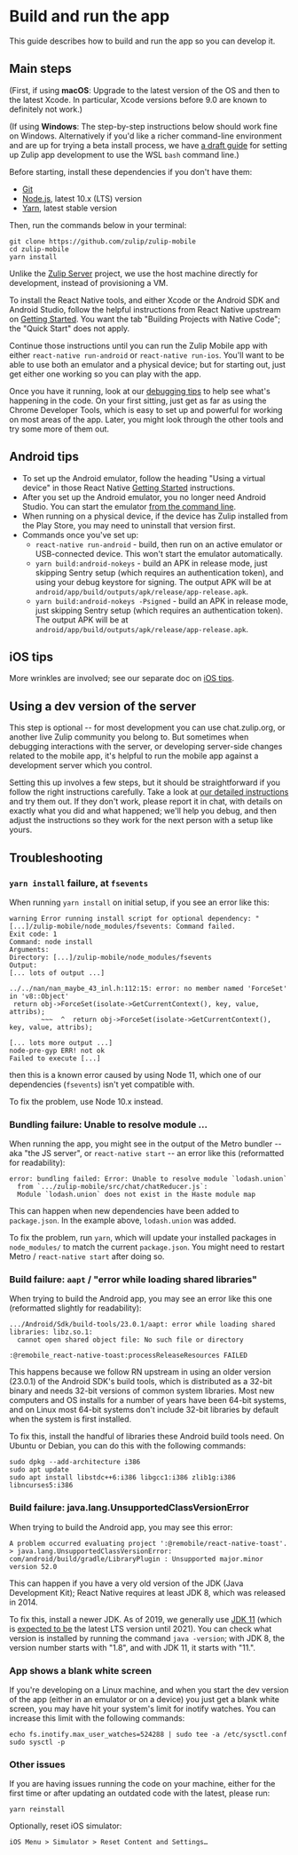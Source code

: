 # Build and run the app

This guide describes how to build and run the app so you can develop it.

## Main steps

(First, if using **macOS**: Upgrade to the latest version of the OS and then
to the latest Xcode.  In particular, Xcode versions before 9.0 are known to
definitely not work.)

(If using **Windows**: The step-by-step instructions below should work
fine on Windows.  Alternatively if you'd like a richer command-line
environment and are up for trying a beta install process, we have
[a draft guide](windows.md) for setting up Zulip app development to
use the WSL `bash` command line.)

Before starting, install these dependencies if you don't have them:
* [Git](https://git-scm.com/)
* [Node.js](https://nodejs.org/en/download/package-manager/),
  latest 10.x (LTS) version
* [Yarn](https://yarnpkg.com/en/docs/install), latest stable version

Then, run the commands below in your terminal:
```
git clone https://github.com/zulip/zulip-mobile
cd zulip-mobile
yarn install
```

Unlike the [Zulip Server](https://github.com/zulip/zulip) project, we use
the host machine directly for development, instead of provisioning a VM.

To install the React Native tools, and either Xcode or the Android SDK
and Android Studio, follow the helpful instructions from React
Native upstream on
[Getting Started](https://facebook.github.io/react-native/docs/getting-started.html).
You want the tab "Building Projects with Native Code";
the "Quick Start" does not apply.

Continue those instructions until you can run the Zulip Mobile app
with either `react-native run-android` or `react-native run-ios`.
You'll want to be able to use both an emulator and a physical device; but
for starting out, just get either one working so you can play with the app.

Once you have it running, look at our [debugging tips](debugging.md)
to help see what's happening in the code.  On your first sitting, just
get as far as using the Chrome Developer Tools, which is easy to set
up and powerful for working on most areas of the app.  Later, you
might look through the other tools and try some more of them out.

## Android tips

* To set up the Android emulator, follow the heading "Using a virtual device"
  in those React Native
  [Getting Started](https://facebook.github.io/react-native/docs/getting-started.html)
  instructions.
* After you set up the Android emulator, you no longer need Android
  Studio.  You can start the emulator [from the command
  line](https://developer.android.com/studio/run/emulator-commandline.html).
* When running on a physical device, if the device has Zulip installed
  from the Play Store, you may need to uninstall that version first.
* Commands once you've set up:
  * `react-native run-android` - build, then run on an active emulator
    or USB-connected device.  This won't start the emulator automatically.
  * `yarn build:android-nokeys` - build an APK in release mode, just
    skipping Sentry setup (which requires an authentication token), and
    using your debug keystore for signing.  The output APK will be at
    `android/app/build/outputs/apk/release/app-release.apk`.
  * `yarn build:android-nokeys -Psigned` - build an APK in release
    mode, just skipping Sentry setup (which requires an authentication
    token).  The output APK will be at
    `android/app/build/outputs/apk/release/app-release.apk`.

## iOS tips

More wrinkles are involved; see our separate doc on [iOS tips](ios-tips.md).

## Using a dev version of the server

This step is optional -- for most development you can use chat.zulip.org, or
another live Zulip community you belong to.  But sometimes when debugging
interactions with the server, or developing server-side changes related to
the mobile app, it's helpful to run the mobile app against a development
server which you control.

Setting this up involves a few steps, but it should be straightforward if
you follow the right instructions carefully.  Take a look at [our detailed
instructions](dev-server.md) and try them out.  If they don't work, please
report it in chat, with details on exactly what you did and what happened;
we'll help you debug, and then adjust the instructions so they work for the
next person with a setup like yours.


## Troubleshooting

### `yarn install` failure, at `fsevents`

When running `yarn install` on initial setup, if you see an error like
this:
```
warning Error running install script for optional dependency: "[...]/zulip-mobile/node_modules/fsevents: Command failed.
Exit code: 1
Command: node install
Arguments:
Directory: [...]/zulip-mobile/node_modules/fsevents
Output:
[... lots of output ...]

../../nan/nan_maybe_43_inl.h:112:15: error: no member named 'ForceSet' in 'v8::Object'
 return obj->ForceSet(isolate->GetCurrentContext(), key, value, attribs);
        ~~~  ^  return obj->ForceSet(isolate->GetCurrentContext(), key, value, attribs);

[... lots more output ...]
node-pre-gyp ERR! not ok
Failed to execute [...]
```
then this is a known error caused by using Node 11, which one of our
dependencies (`fsevents`) isn't yet compatible with.

To fix the problem, use Node 10.x instead.


### Bundling failure: Unable to resolve module ...

When running the app, you might see in the output of the Metro bundler
-- aka "the JS server", or `react-native start` -- an error like this
(reformatted for readability):

```
error: bundling failed: Error: Unable to resolve module `lodash.union`
  from `.../zulip-mobile/src/chat/chatReducer.js`:
  Module `lodash.union` does not exist in the Haste module map
```

This can happen when new dependencies have been added to
`package.json`.  In the example above, `lodash.union` was added.

To fix the problem, run `yarn`, which will update your installed
packages in `node_modules/` to match the current `package.json`.  You
might need to restart Metro / `react-native start` after doing so.


### Build failure: `aapt` / "error while loading shared libraries"

When trying to build the Android app, you may see an error like this one
(reformatted slightly for readability):
```
.../Android/Sdk/build-tools/23.0.1/aapt: error while loading shared libraries: libz.so.1:
  cannot open shared object file: No such file or directory

:@remobile_react-native-toast:processReleaseResources FAILED
```

This happens because we follow RN upstream in using an older version
(23.0.1) of the Android SDK's build tools, which is distributed as a 32-bit
binary and needs 32-bit versions of common system libraries.  Most new
computers and OS installs for a number of years have been 64-bit systems,
and on Linux most 64-bit systems don't include 32-bit libraries by default
when the system is first installed.

To fix this, install the handful of libraries these Android build tools
need.  On Ubuntu or Debian, you can do this with the following commands:
```
sudo dpkg --add-architecture i386
sudo apt update
sudo apt install libstdc++6:i386 libgcc1:i386 zlib1g:i386 libncurses5:i386
```


### Build failure: java.lang.UnsupportedClassVersionError

When trying to build the Android app, you may see this error:

```
A problem occurred evaluating project ':@remobile/react-native-toast'.
> java.lang.UnsupportedClassVersionError: com/android/build/gradle/LibraryPlugin : Unsupported major.minor version 52.0
```

This can happen if you have a very old version of the JDK (Java Development
Kit); React Native requires at least JDK 8, which was released in 2014.

To fix this, install a newer JDK.  As of 2019, we generally use [JDK
11][jdk-11-oracle-dl] (which is [expected to be][jdk-lts-roadmap] the
latest LTS version until 2021).  You can check what version is
installed by running the command `java -version`; with JDK 8, the
version number starts with "1.8", and with JDK 11, it starts with
"11.".

[jdk-11-oracle-dl]: https://www.oracle.com/technetwork/java/javase/downloads/jdk11-downloads-5066655.html
[jdk-lts-roadmap]: https://adoptopenjdk.net/support.html#roadmap


### App shows a blank white screen

If you're developing on a Linux machine, and when you start the dev version of
the app (either in an emulator or on a device) you just get a blank white
screen, you may have hit your system's limit for inotify watches.  You can
increase this limit with the following commands:
```
echo fs.inotify.max_user_watches=524288 | sudo tee -a /etc/sysctl.conf
sudo sysctl -p
```


### Other issues

If you are having issues running the code on your machine, either for the first time or after updating an outdated code with the latest, please run:

```
yarn reinstall
```

Optionally, reset iOS simulator:

```
iOS Menu > Simulator > Reset Content and Settings…
```

